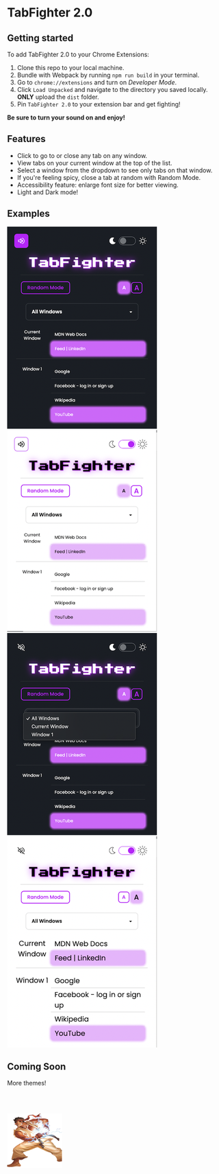 # TabFighter 2.0

## Getting started
To add TabFighter 2.0 to your Chrome Extensions:

1. Clone this repo to your local machine.
2. Bundle with Webpack by running `npm run build` in your terminal.
3. Go to `chrome://extensions` and turn on _Developer Mode_.
4. Click `Load Unpacked` and navigate to the directory you saved locally. __ONLY__ upload the `dist` folder.
5. Pin `TabFighter 2.0` to your extension bar and get fighting!

__Be sure to turn your sound on and enjoy!__

## Features
- Click to go to or close any tab on any window.
- View tabs on your current window at the top of the list.
- Select a window from the dropdown to see only tabs on that window.
- If you're feeling spicy, close a tab at random with Random Mode.
- Accessibility feature: enlarge font size for better viewing.
- Light and Dark mode!

## Examples
![Dark Mode](./assets/DarkModeMedium.png)
![Light Mode](./assets/LightModeMedium.png)
![Dropdown](./assets/DropDownMedium.png)
![Large Font](./assets/LargeFontMedium.png)

## Coming Soon
More themes!

<br><br>

![Ryu from StreetFighter](./app/static/tabfighter.png)
